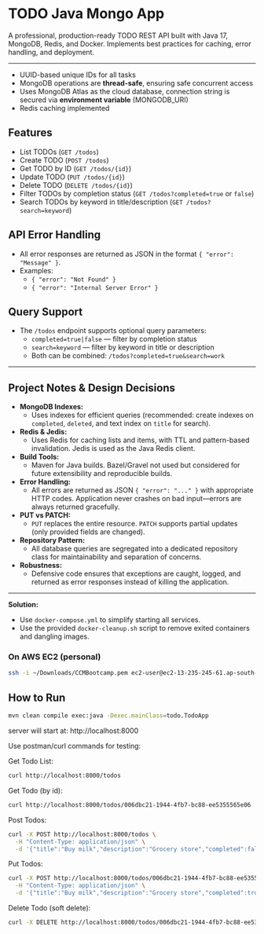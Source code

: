 # TODO Java Mongo App

A professional, production-ready TODO REST API built with Java 17, MongoDB, Redis, and Docker. Implements best practices for caching, error handling, and deployment.

---
- UUID-based unique IDs for all tasks
- MongoDB operations are **thread-safe**, ensuring safe concurrent access
- Uses MongoDB Atlas as the cloud database, connection string is secured via **environment variable** (MONGODB_URI)
- Redis caching implemented

## Features

- List TODOs (`GET /todos`)
- Create TODO (`POST /todos`)
- Get TODO by ID (`GET /todos/{id}`)
- Update TODO (`PUT /todos/{id}`)
- Delete TODO (`DELETE /todos/{id}`)
- Filter TODOs by completion status (`GET /todos?completed=true` or `false`)
- Search TODOs by keyword in title/description (`GET /todos?search=keyword`)

## API Error Handling

- All error responses are returned as JSON in the format `{ "error": "Message" }`.
- Examples:
  - `{ "error": "Not Found" }`
  - `{ "error": "Internal Server Error" }`

## Query Support

- The `/todos` endpoint supports optional query parameters:
  - `completed=true|false` — filter by completion status
  - `search=keyword` — filter by keyword in title or description
  - Both can be combined: `/todos?completed=true&search=work`

---

## Project Notes & Design Decisions

- **MongoDB Indexes:**
  - Uses indexes for efficient queries (recommended: create indexes on `completed`, `deleted`, and text index on `title` for search).
- **Redis & Jedis:**
  - Uses Redis for caching lists and items, with TTL and pattern-based invalidation. Jedis is used as the Java Redis client.
- **Build Tools:**
  - Maven for Java builds. Bazel/Gravel not used but considered for future extensibility and reproducible builds.
- **Error Handling:**
  - All errors are returned as JSON `{ "error": "..." }` with appropriate HTTP codes. Application never crashes on bad input—errors are always returned gracefully.
- **PUT vs PATCH:**
  - `PUT` replaces the entire resource. `PATCH` supports partial updates (only provided fields are changed).
- **Repository Pattern:**
  - All database queries are segregated into a dedicated repository class for maintainability and separation of concerns.
- **Robustness:**
  - Defensive code ensures that exceptions are caught, logged, and returned as error responses instead of killing the application.

---
**Solution:**
- Use `docker-compose.yml` to simplify starting all services.
- Use the provided `docker-cleanup.sh` script to remove exited containers and dangling images.

### On AWS EC2 (personal)
```bash
ssh -i ~/Downloads/CCMBootcamp.pem ec2-user@ec2-13-235-245-61.ap-south-1.compute.amazonaws.com
```

## How to Run

```bash
mvn clean compile exec:java -Dexec.mainClass=todo.TodoApp
```

server will start at:
http://localhost:8000


Use postman/curl commands for testing:

Get Todo List:
```bash
curl http://localhost:8000/todos
```

Get Todo (by id):
```bash
curl http://localhost:8000/todos/006dbc21-1944-4fb7-bc88-ee5355565e06
```

Post Todos:
```bash
curl -X POST http://localhost:8000/todos \
  -H "Content-Type: application/json" \
  -d '{"title":"Buy milk","description":"Grocery store","completed":false}'
```

Put Todos:
```bash
curl -X POST http://localhost:8000/todos/006dbc21-1944-4fb7-bc88-ee5355565e06 \
  -H "Content-Type: application/json" \
  -d '{"title":"Buy milk","description":"Grocery store","completed":true}'
```

Delete Todo (soft delete):
```bash
curl -X DELETE http://localhost:8000/todos/006dbc21-1944-4fb7-bc88-ee5355565e06
```
